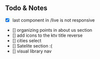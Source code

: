 ## Todo & Notes

- [x] last component in /live is not responsive
- [] organizing points in about us section
- [] add icons to the ktv title reverse
- [] cities select
- [] Satelite section :(
- [] visual library nav
